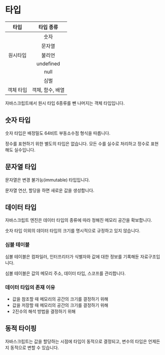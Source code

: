 # 타입

|타입|타입 종류|
|:-:|:-:|
||숫자|
||문자열|
|원시타입|불리언|
||undefined|
||null|
||심벌|
|객체 타입|객체, 함수, 배열|

자바스크립트에서 원시 타입 6종류를 뺀 나머지는 객체 타입입니다.

## 숫자 타입

숫자 타입은 배정밀도 64비트 부동소수점 형식을 따릅니다.

정수를 표현하기 위한 별도의 타입은 없습니다. 모든 수를 실수로 처리하고 정수로 표현해도 실수입니다.

## 문자열 타입

문자열은 변경 불가능(immutable) 타입입니다.

문자열 연산, 할당을 하면 새로운 값을 생성합니다.

## 데이터 타입

자바스크립트 엔진은 데이터 타입의 종류에 따라 정해진 메모리 공간을 확보합니다.

숫자 타입 이외의 데이터 타입의 크기를 명시적으로 규정하고 있지 않습니다.

### 심볼 테이블

심볼 테이블은 컴파일러, 인터프리터가 식별자와 값에 대한 정보를 기록해둔 자료구조입니다.

심볼 테이블은 값의 메모리 주소, 데이터 타입, 스코프를 관리합니다.

### 데이터 타입의 존재 이유

- 값을 참조할 때 메모리의 공간의 크기를 결정하기 위해
- 값을 저장할 때 메모리의 공간의 크기를 결정하기 위해
- 2진수의 해석 방법을 결정하기 위해

## 동적 타이핑

자바스크립트는 값을 할당하는 시점에 타입이 동적으로 결정되고, 변수의 타입은 언제든지 동적으로 변할 수 있습니다.
